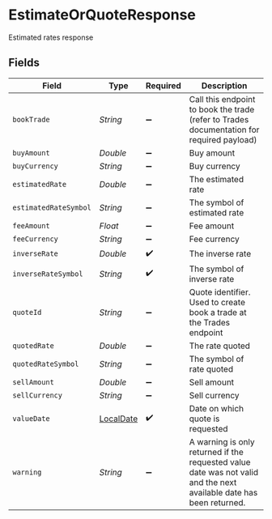# EstimateOrQuoteResponse

Estimated rates response


## Fields

| Field                                                                                                               | Type                                                                                                                | Required                                                                                                            | Description                                                                                                         |
| ------------------------------------------------------------------------------------------------------------------- | ------------------------------------------------------------------------------------------------------------------- | ------------------------------------------------------------------------------------------------------------------- | ------------------------------------------------------------------------------------------------------------------- |
| `bookTrade`                                                                                                         | *String*                                                                                                            | :heavy_minus_sign:                                                                                                  | Call this endpoint to book the trade (refer to Trades documentation for required payload)                           |
| `buyAmount`                                                                                                         | *Double*                                                                                                            | :heavy_minus_sign:                                                                                                  | Buy amount                                                                                                          |
| `buyCurrency`                                                                                                       | *String*                                                                                                            | :heavy_minus_sign:                                                                                                  | Buy currency                                                                                                        |
| `estimatedRate`                                                                                                     | *Double*                                                                                                            | :heavy_minus_sign:                                                                                                  | The estimated rate                                                                                                  |
| `estimatedRateSymbol`                                                                                               | *String*                                                                                                            | :heavy_minus_sign:                                                                                                  | The symbol of estimated rate                                                                                        |
| `feeAmount`                                                                                                         | *Float*                                                                                                             | :heavy_minus_sign:                                                                                                  | Fee amount                                                                                                          |
| `feeCurrency`                                                                                                       | *String*                                                                                                            | :heavy_minus_sign:                                                                                                  | Fee currency                                                                                                        |
| `inverseRate`                                                                                                       | *Double*                                                                                                            | :heavy_check_mark:                                                                                                  | The inverse rate                                                                                                    |
| `inverseRateSymbol`                                                                                                 | *String*                                                                                                            | :heavy_check_mark:                                                                                                  | The symbol of inverse rate                                                                                          |
| `quoteId`                                                                                                           | *String*                                                                                                            | :heavy_minus_sign:                                                                                                  | Quote identifier. Used to create book a trade at the Trades endpoint                                                |
| `quotedRate`                                                                                                        | *Double*                                                                                                            | :heavy_minus_sign:                                                                                                  | The rate quoted                                                                                                     |
| `quotedRateSymbol`                                                                                                  | *String*                                                                                                            | :heavy_minus_sign:                                                                                                  | The symbol of rate quoted                                                                                           |
| `sellAmount`                                                                                                        | *Double*                                                                                                            | :heavy_minus_sign:                                                                                                  | Sell amount                                                                                                         |
| `sellCurrency`                                                                                                      | *String*                                                                                                            | :heavy_minus_sign:                                                                                                  | Sell currency                                                                                                       |
| `valueDate`                                                                                                         | [LocalDate](https://docs.oracle.com/javase/8/docs/api/java/time/LocalDate.html)                                     | :heavy_check_mark:                                                                                                  | Date on which quote is requested                                                                                    |
| `warning`                                                                                                           | *String*                                                                                                            | :heavy_minus_sign:                                                                                                  | A warning is only returned if the requested value date was not valid and the next available date has been returned. |
